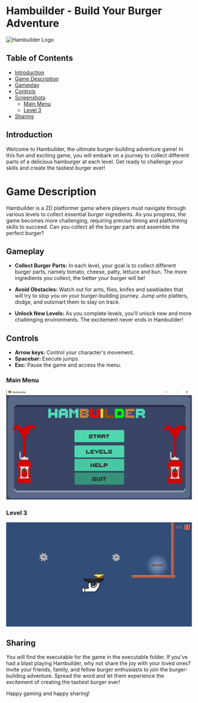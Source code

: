 # Hambuilder - Build Your Burger Adventure

![Hambuilder Logo](.readmeImages/hamBasic.png)

## Table of Contents
- [Introduction](#introduction)
- [Game Description](#game-description)
- [Gameplay](#gameplay)
- [Controls](#controls)
- [Screenshots](#screenshots)
  - [Main Menu](#main-menu)
  - [Level 3](#level-3)
- [Sharing](#sharing)

## Introduction

Welcome to Hambuilder, the ultimate burger-building adventure game! In this fun and exciting game, you will embark on a journey to collect different parts of a delicious hamburger at each level. Get ready to challenge your skills and create the tastiest burger ever!


# Game Description

Hambuilder is a 2D platformer game where players must navigate through various levels to collect essential burger ingredients. As you progress, the game becomes more challenging, requiring precise timing and platforming skills to succeed. Can you collect all the burger parts and assemble the perfect burger?

## Gameplay

- **Collect Burger Parts:** In each level, your goal is to collect different burger parts, namely tomato, cheese, patty, lettuce and bun. The more ingredients you collect, the better your burger will be!

- **Avoid Obstacles:** Watch out for ants, flies, knifes and sawblades that will try to stop you on your burger-building journey. Jump unto platters, dodge, and outsmart them to stay on track.

- **Unlock New Levels:** As you complete levels, you'll unlock new and more challenging environments. The excitement never ends in Hambuilder!

## Controls

- **Arrow keys:** Control your character's movement.
- **Spacebar:** Execute jumps.
- **Esc:** Pause the game and access the menu.

### Main Menu

![Main Menu](./readmeImages/menu.png)

### Level 3

![Level 3](./readmeImages/level_3.png)

## Sharing

You will find the executable for the game in the executable folder. If you've had a blast playing Hambuilder, why not share the joy with your loved ones? Invite your friends, family, and fellow burger enthusiasts to join the burger-building adventure. Spread the word and let them experience the excitement of creating the tastiest burger ever!

Happy gaming and happy sharing!
